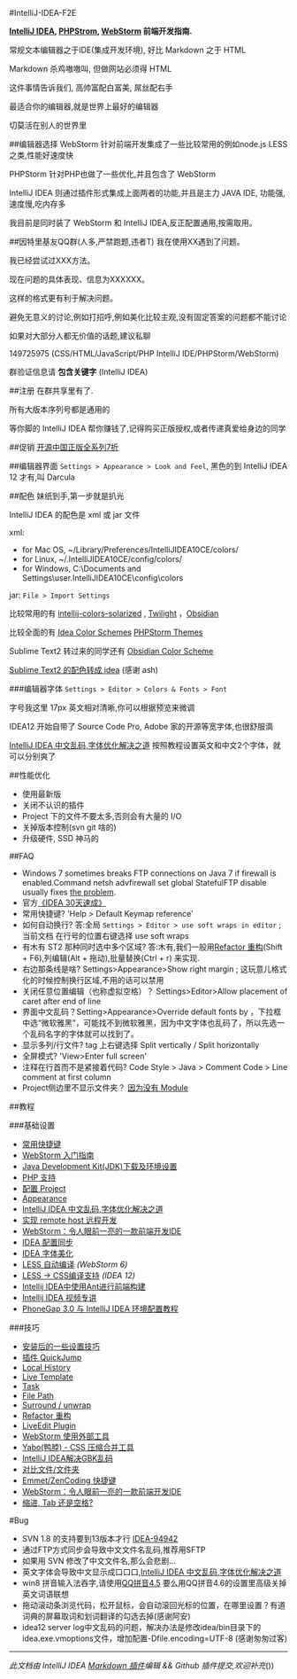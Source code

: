 #IntelliJ-IDEA-F2E

**[IntelliJ IDEA](http://www.jetbrains.com/idea), [PHPStrom](http://www.jetbrains.com/phpstorm), [WebStorm](http://www.jetbrains.com/webstorm) 前端开发指南.**

常规文本编辑器之于IDE(集成开发环境), 好比 Markdown 之于 HTML

Markdown 杀鸡嗷嗷叫, 但做网站必须得 HTML

这件事情告诉我们, 高帅富配白富美, 屌丝配右手

最适合你的编辑器,就是世界上最好的编辑器

切莫活在别人的世界里

##编辑器选择
WebStorm 针对前端开发集成了一些比较常用的例如node.js LESS之类,性能好速度快

PHPStorm 针对PHP也做了一些优化,并且包含了 WebStorm

IntelliJ IDEA 则通过插件形式集成上面两者的功能,并且是主力 JAVA IDE, 功能强,速度慢,吃内存多

我目前是同时装了 WebStorm 和 IntelliJ IDEA,反正配置通用,按需取用。

##因特里基友QQ群(人多,严禁跑题,违者T)
我在使用XX遇到了问题。

我已经尝试过XXX方法。

现在问题的具体表现、信息为XXXXXX。

这样的格式更有利于解决问题。

避免无意义的讨论,例如打招呼,例如美化比较主观,没有固定答案的问题都不能讨论

如果对大部分人都无价值的话题,建议私聊

149725975 (CSS/HTML/JavaScript/PHP IntelliJ IDE/PHPStorm/WebStorm)

群验证信息请 **包含关键字** (IntelliJ IDEA)


##注册
在群共享里有了.

所有大版本序列号都是通用的

等你脚的 IntelliJ IDEA 帮你赚钱了,记得购买正版授权,或者传递真爱给身边的同学

##促销
[开源中国正版全系列7折](http://www.oschina.net/shop/jetbrains)


##编辑器界面
`Settings > Appearance > Look and Feel`,
黑色的到 IntelliJ IDEA 12 才有,叫 Darcula

##配色
妹纸到手,第一步就是扒光

IntelliJ IDEA 的配色是 xml 或 jar 文件

xml:

* for Mac OS, ~/Library/Preferences/IntelliJIDEA10CE/colors/
* for Linux, ~/.IntelliJIDEA10CE/config/colors/
* for Windows, C:\Documents and Settings\user\.IntelliJIDEA10CE\config\colors

jar: `File > Import Settings`

比较常用的有 [intellij-colors-solarized](https://github.com/jkaving/intellij-colors-solarized) , [Twilight](https://github.com/eed3si9n/color-themes/tree/master/IntelliJ-IDEA/Twilight) ，[Obsidian](https://github.com/mekwall/obsidian-color-scheme 'A dark color scheme for code editors and highlighters')

比较全面的有 [Idea Color Schemes](http://ideacolorschemes.com/) [PHPStorm Themes](http://www.phpstorm-themes.com/)

Sublime Text2 转过来的同学还有 [Obsidian Color Scheme](https://github.com/mekwall/obsidian-color-scheme)

[Sublime Text2 的配色转成 idea](https://github.com/JetBrains/colorSchemeTool) (感谢 ash)

###编辑器字体
`Settings > Editor > Colors & Fonts > Font`

字号我这里 17px 英文相对清晰,你可以根据预览来微调

IDEA12 开始自带了 Source Code Pro, Adobe 家的开源等宽字体,也很舒服滴

[IntelliJ IDEA 中文乱码,字体优化解决之道](http://bigc.at/intellij-idea-font-famliy.orz) 按照教程设置英文和中文2个字体，就可以分别爽了

##性能优化
* 使用最新版
* 关闭不认识的插件
* Project 下的文件不要太多,否则会有大量的 I/O
* 关掉版本控制(svn git 啥的)
* 升级硬件, SSD 神马的


##FAQ

* Windows 7 sometimes breaks FTP connections on Java 7 if firewall is enabled.Command netsh advfirewall set global StatefulFTP disable usually fixes [the problem](http://youtrack.jetbrains.com/issue/WI-17206).
* 官方[《IDEA 30天速成》](http://blogs.jetbrains.com/idea/tag/30-days-guide/)
* 常用快捷键? 'Help > Default Keymap reference'
* 如何自动换行? 答:全局 `Settings > Editor > use soft wraps in editor` ; 当前文档 在行号的位置右键选择 use soft wraps
* 有木有 ST2 那种同时选中多个区域? 答:木有,我们一般用[Refactor 重构](http://bigc.at/intellij-idea-refactor.orz)(Shift + F6),列编辑(Alt + 拖动),批量替换(Ctrl + r) 来实现.
* 右边那条线是啥? Settings>Appearance>Show right margin ; 这玩意儿格式化的时候控制换行区域,不用的话可以禁用
* 关闭任意位置编辑（也称虚拟空格）？ Settings>Editor>Allow placement of caret after end of line
* 界面中文乱码？Setting>Appearance>Override default fonts by ，下拉框中选“微软雅黑”，可能找不到微软雅黑，因为中文字体也乱码了，所以先选一个乱码名字的字体就可以找到了。
* 显示多列/行文件? tag 上右键选择 Split vertically / Split horizontally
* 全屏模式? 'View>Enter full screen'
* 注释在行首而不是紧接着代码? Code Style > Java > Comment Code > Line comment at first column
* Project侧边里不显示文件夹？ [因为没有 Module ](http://stackoverflow.com/questions/1147336/how-to-get-intellij-idea-to-display-directories)


##教程

###基础设置
* [常用快捷键](http://note.youdao.com/share/?id=973d61880d78c34797a978afc5bc8846&type=note)
* [WebStorm 入门指南](http://book.36ria.com/webstorm/)
* [Java Development Kit(JDK)下载及环境设置](http://willerce.com/post/jdk)
* [PHP 支持](http://bigc.at/intellij-idea-php.orz)
* [配置 Project](http://bigc.at/intellij-idea-project.orz)
* [Appearance](http://bigc.at/intellij-idea-appearance.orz)
* [IntelliJ IDEA 中文乱码,字体优化解决之道](http://bigc.at/intellij-idea-font-famliy.orz)
* [实现 remote host 远程开发](http://www.cssha.com/webstorm-phpstorm-remote-host)
* [WebStorm：令人眼前一亮的一款前端开发IDE](http://www.cssha.com/webstorm)
* [IDEA 配置同步](http://willerce.com/post/intellij-idea-config-sync)
* [IDEA 字体美化](http://willerce.com/post/intellij-ide-fontconfig)
* [LESS 自动编译](http://www.screenr.com/yn47) *(WebStorm 6)*
* [LESS -> CSS编译支持](https://github.com/damao/Intellij-IDEA-F2E/wiki/Compile-Less-to-CSS-with--IntelliJ-IDEA) *(IDEA 12)*
* [Intellij IDEA中使用Ant进行前端构建](http://www.cssha.com/intellij-idea-ant)
* [Intellij IDEA 视频专讲](http://www.youmeek.com/category/software-system/my-intellij-idea/)
* [PhoneGap 3.0 与 IntelliJ IDEA 环境配置教程](http://bigc.at/phonegap-3-intellij-idea.orz)

###技巧

* [安装后的一些设置技巧](http://www.cnblogs.com/sky100/archive/2009/01/22/1379949.html)
* [插件 QuickJump](http://bigc.at/intellij-idea-quickjump.orz)
* [Local History](http://bigc.at/intellij-idea-local-history.orz)
* [Live Template](http://bigc.at/intellij-idea-live-template.orz)
* [Task](http://bigc.at/intellij-idea-task.orz)
* [File Path](http://bigc.at/intellij-idea-file-path.orz)
* [Surround / unwrap](http://bigc.at/intellij-idea-surround-unwrap.orz)
* [Refactor 重构](http://bigc.at/intellij-idea-refactor.orz)
* [LiveEdit Plugin](http://bigc.at/intellij-idea-liveedit-plugin.orz)
* [WebStorm 使用外部工具](http://willerce.com/post/intellij-external-tools)
* [Yabo(鸭脖) - CSS 压缩合并工具](http://bigc.at/yabo.orz)
* [IntelliJ IDEA解决GBK乱码](http://nornor.net/Intellij-IDEA-gbk-fix.htm)
* [对比文件/文件夹](http://blog.jetbrains.com/webide/2013/02/comparing-files-and-folders-within-your-ide/)
* [Emmet/ZenCoding 快捷键](http://docs.emmet.io/cheat-sheet/)
* [WebStorm：令人眼前一亮的一款前端开发IDE](http://www.cssha.com/webstorm)
* [缩进, Tab 还是空格?](http://bigc.at/tabs-vs-spaces.orz)

#Bug

* SVN 1.8 的支持要到13版本才行 [IDEA-94942](http://youtrack.jetbrains.com/issue/IDEA-94942)
* 通过FTP方式同步会导致中文文件名乱码,推荐用SFTP
* 如果用 SVN 修改了中文文件名,那么会悲剧...
* 英文字体会导致中文显示成口口口,[IntelliJ IDEA 中文乱码,字体优化解决之道](http://bigc.at/intellij-idea-font-famliy.orz)
* win8 拼音输入法吞字,请使用[QQ拼音4.5](http://download.digi.tech.qq.com/soft/34/38/43255/index.shtml)
要么用QQ拼音4.6的设置里高级关掉英文词语联想
* 拖动滚动条浏览代码，松开鼠标，会自动滚回光标的位置，在哪里设置？有道词典的屏幕取词和划词翻译的勾选去掉(感谢阿安)
* idea12 server log中文乱码的问题，解决办法是修改idea/bin目录下的idea.exe.vmoptions文件，增加配置-Dfile.encoding=UTF-8 (感谢匆匆过客)

---

*此文档由 IntelliJ IDEA [Markdown 插件](https://github.com/nicoulaj/idea-markdown)编辑 && Github 插件提交,欢迎补充*())
